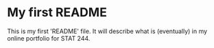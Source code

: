 # My first README

This is my first 'README' file. It will describe what is (eventually) in my online portfolio for STAT 244.
